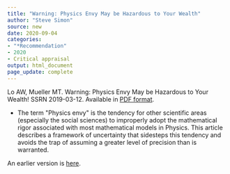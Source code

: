 ```yaml
---
title: "Warning: Physics Envy May be Hazardous to Your Wealth"
author: "Steve Simon"
source: new
date: 2020-09-04
categories:
- "*Recommendation"
- 2020
- Critical appraisal
output: html_document
page_update: complete
---
```


Lo AW, Mueller MT. Warning: Physics Envy May be Hazardous to Your Wealth! SSRN 2019-03-12. Available in [PDF format](https://papers.ssrn.com/sol3/Delivery.cfm/SSRN_ID1569842_code17399.pdf?abstractid=1563882&mirid=1).

<!---More--->

+ The term "Physics envy" is the tendency for other scientific areas (especially the social sciences) to improperly adopt the mathematical rigor associated with most mathematical models in Physics. This article describes a framework of uncertainty that sidesteps this tendency and avoids the trap of assuming a greater level of precision than is warranted. 

An earlier version is [here][sim2].
 
[sim2]: http://new.pmean.com/physics-envy/
